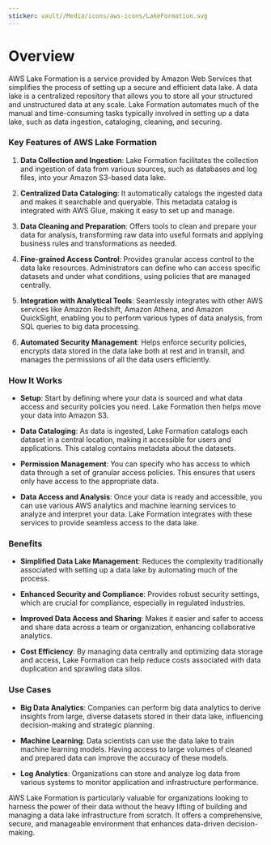 ```yaml
---
sticker: vault//Media/icons/aws-icons/LakeFormation.svg
---
```

# Overview

AWS Lake Formation is a service provided by Amazon Web Services that simplifies the process of setting up a secure and efficient data lake. A data lake is a centralized repository that allows you to store all your structured and unstructured data at any scale. Lake Formation automates much of the manual and time-consuming tasks typically involved in setting up a data lake, such as data ingestion, cataloging, cleaning, and securing.

### Key Features of AWS Lake Formation

1. **Data Collection and Ingestion**: Lake Formation facilitates the collection and ingestion of data from various sources, such as databases and log files, into your Amazon S3-based data lake.
    
2. **Centralized Data Cataloging**: It automatically catalogs the ingested data and makes it searchable and queryable. This metadata catalog is integrated with AWS Glue, making it easy to set up and manage.
    
3. **Data Cleaning and Preparation**: Offers tools to clean and prepare your data for analysis, transforming raw data into useful formats and applying business rules and transformations as needed.
    
4. **Fine-grained Access Control**: Provides granular access control to the data lake resources. Administrators can define who can access specific datasets and under what conditions, using policies that are managed centrally.
    
5. **Integration with Analytical Tools**: Seamlessly integrates with other AWS services like Amazon Redshift, Amazon Athena, and Amazon QuickSight, enabling you to perform various types of data analysis, from SQL queries to big data processing.
    
6. **Automated Security Management**: Helps enforce security policies, encrypts data stored in the data lake both at rest and in transit, and manages the permissions of all the data users efficiently.
    

### How It Works

- **Setup**: Start by defining where your data is sourced and what data access and security policies you need. Lake Formation then helps move your data into Amazon S3.
    
- **Data Cataloging**: As data is ingested, Lake Formation catalogs each dataset in a central location, making it accessible for users and applications. This catalog contains metadata about the datasets.
    
- **Permission Management**: You can specify who has access to which data through a set of granular access policies. This ensures that users only have access to the appropriate data.
    
- **Data Access and Analysis**: Once your data is ready and accessible, you can use various AWS analytics and machine learning services to analyze and interpret your data. Lake Formation integrates with these services to provide seamless access to the data lake.
    

### Benefits

- **Simplified Data Lake Management**: Reduces the complexity traditionally associated with setting up a data lake by automating much of the process.
    
- **Enhanced Security and Compliance**: Provides robust security settings, which are crucial for compliance, especially in regulated industries.
    
- **Improved Data Access and Sharing**: Makes it easier and safer to access and share data across a team or organization, enhancing collaborative analytics.
    
- **Cost Efficiency**: By managing data centrally and optimizing data storage and access, Lake Formation can help reduce costs associated with data duplication and sprawling data silos.
    

### Use Cases

- **Big Data Analytics**: Companies can perform big data analytics to derive insights from large, diverse datasets stored in their data lake, influencing decision-making and strategic planning.
    
- **Machine Learning**: Data scientists can use the data lake to train machine learning models. Having access to large volumes of cleaned and prepared data can improve the accuracy of these models.
    
- **Log Analytics**: Organizations can store and analyze log data from various systems to monitor application and infrastructure performance.
    

AWS Lake Formation is particularly valuable for organizations looking to harness the power of their data without the heavy lifting of building and managing a data lake infrastructure from scratch. It offers a comprehensive, secure, and manageable environment that enhances data-driven decision-making.